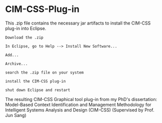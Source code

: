 # CIM-CSS-Plug-in


This .zip file contains the necessary jar artifacts to install the CIM-CSS plug-in into Eclipse.

    Download the .zip

    In Eclipse, go to Help --> Install New Software...

    Add...

    Archive...

    search the .zip file on your system

    install the CIM-CSS plug-in

    shut down Eclipse and restart


The resulting CIM-CSS Graphical tool plug-in from my PhD's dissertation: Model-Based Context Identification and Management Methodology for Intelligent Systems Analysis and Design (CIM-CSS) (Supervised by Prof. Jun Sang) 

